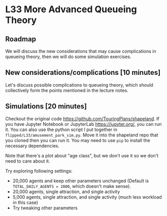 # L33 More Advanced Queueing Theory

## Roadmap

We will discuss the new considerations that may cause complications in queueing theory, then we will do some simulation exercises.

## New considerations/complications [10 minutes]

Let's discuss possible complications to queueing theory, which should collectively form the points mentioned in the lecture notes.

## Simulations [20 minutes]

Checkout the original code <https://github.com/TouringPlans/shapeland>. If you have Jupyter Notebook or JupyterLab <https://jupyter.org/>, you can run it. You can also use the python script I put together in `flipped/L33/amusement_park_sim.py`. Move it into the shapeland repo that you cloned then you can run it. You may need to use `pip` to install the necessary dependencies.

Note that there's a plot about "age class", but we don't use it so we don't need to care about it.

Try exploring following settings:

* 20,000 agents and keep other parameters unchanged (Default is `TOTAL_DAILY_AGENTS = 2000`, which doesn't make sense).
* 20,000 agents, single attraction, and single activity
* 5,000 agents, single attraction, and single activity (much less workload in this case)
* Try tweaking other parameters
